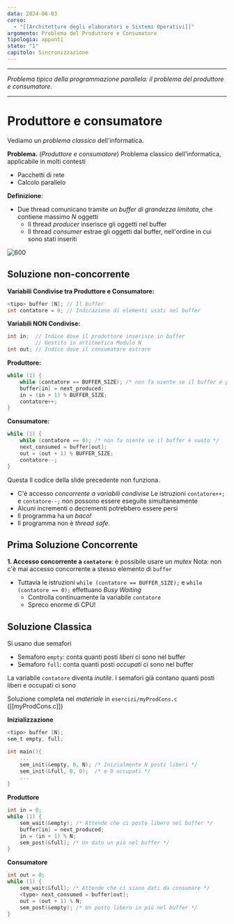 ```yaml
---
data: 2024-06-03
corso:
  - "[[Architetture degli elaboratori e Sistemi Operativi]]"
argomento: Problema del Produttore e Consumatore
tipologia: appunti
stato: "1"
capitolo: Sincronizzazione
---
```

- - -
*Problema tipico della programmazione parallela: il problema del produttore e consumatore.*
- - -
# Produttore e consumatore
Vediamo un *problema classico* dell'informatica.

**Problema.** (*Produttore e consumatore*)
Problema classico dell'informatica, applicabile in molti contesti
- Pacchetti di rete
- Calcolo parallelo

**Definizione**:
- Due thread comunicano tramite *un buffer di grandezza limitata*, che contiene massimo $N$ oggetti
	- Il thread *producer* inserisce gli oggetti nel buffer
	- Il thread *consumer* estrae gli oggetti dal buffer, nell'ordine in cui sono stati inseriti

![600](images/prod-cons.png)

## Soluzione non-concorrente
**Variabili Condivise tra Produttore e Consumatore:**
```c
<tipo> buffer [N]; // Il buffer
int contatore = 0; // Indicazione di elementi usati nel buffer
```

**Variabili NON Condivise:**
```c
int in;  // Indice dove il produttore inserisce in buffer
         // Gestito in artitmetica Modulo N
int out; // Indice dove il consumatore estrare
```

**Produttore:**
```c
while (1) {
    while (contatore == BUFFER_SIZE); /* non fa niente se il buffer è pieno */
    buffer[in] = next_produced;
    in = (in + 1) % BUFFER_SIZE;
    contatore++;
}
```

**Consumatore:**
```c
while (1) {
    while (contatore == 0); /* non fa niente se il buffer è vuoto */
    next_consumed = buffer[out];
    out = (out + 1) % BUFFER_SIZE;
    contatore--;
}
```

Questa
Il codice della slide precedente non funziona.
- C'è accesso *concorrente a variabili condivise*
Le istruzioni `contatore++;` e `contatore--;` non possono essere eseguite simultaneamente
- Alcuni incrementi o decrementi potrebbero essere persi
- Il programma ha un *baco!*
- Il programma non è *thread safe*.

## Prima Soluzione Concorrente
**1. Accesso concorrente a `contatore`**: è possibile usare un *mutex*
  Nota: non c'è mai accesso concorrente a stesso elemento di `buffer`
 - Tuttavia le istruzioni `while (contatore == BUFFER_SIZE);` e `while (contatore == 0);` effettuano *Busy Waiting*
	- Controlla continuamente la variabile `contatore`
	- Spreco enorme di CPU!

## Soluzione Classica
Si usano due semafori
- Semaforo `empty`: conta quanti posti *liberi* ci sono nel buffer
- Semaforo `full`: conta quanti posti *occupati* ci sono nel buffer

La variabile `contatore` diventa *inutile*. I semafori già contano quanti posti liberi e occupati ci sono

Soluzione completa nel *materiale* in `esercizi/myProdCons.c` ([[myProdCons.c]])

**Inizializzazione**
```c
<tipo> buffer [N];
sem_t empty, full;

int main(){
    ...
    sem_init(&empty, 0, N); /* Inizialmente N posti liberi */
    sem_init(&full, 0, 0);  /* e 0 occupati */
    ...
}
```

**Produttore**
```c
int in = 0;
while (1) {
    sem_wait(&empty); /* Attende che ci posto libero nel buffer */  
    buffer[in] = next_produced;
    in = (in + 1) % N; 
    sem_post(&full); /* Un dato un più nel buffer */
}
```

**Consumatore**
```c
int out = 0;
while (1) {
    sem_wait(&full); /* Attende che ci siano dati da consumare */ 
    <type> next_consumed = buffer[out];
    out = (out + 1) % N;
    sem_post(&empty); /* Un posto libero in più nel buffer */
}
```
